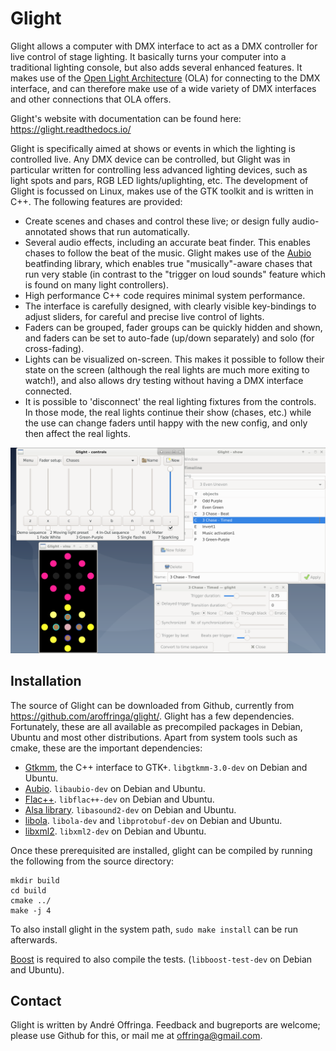 # Glight
Glight allows a computer with DMX interface to act as a DMX controller for live control of stage lighting. It basically turns your computer into a traditional lighting console, but also adds several enhanced features. It makes use of the [Open Light Architecture](https://www.openlighting.org/ola/) (OLA) for connecting to the DMX interface, and can therefore make use of a wide variety of DMX interfaces and other connections that OLA offers.

Glight's website with documentation can be found here: https://glight.readthedocs.io/

Glight is specifically aimed at shows or events in which the lighting is controlled live. Any DMX device can be controlled, but Glight was in particular written for controlling less advanced lighting devices, such as light spots and pars, RGB LED lights/uplighting, etc. The development of Glight is focussed on Linux, makes use of the GTK toolkit and is written in C++. The following features are provided:

* Create scenes and chases and control these live; or design fully audio-annotated shows that run automatically.
* Several audio effects, including an accurate beat finder. This enables chases to follow the beat of the music. Glight makes use of the [Aubio](https://aubio.org/) beatfinding library, which enables true "musically"-aware chases that run very stable (in contrast to the "trigger on loud sounds" feature which is found on many light controllers).
* High performance C++ code requires minimal system performance.
* The interface is carefully designed, with clearly visible key-bindings to adjust sliders, for careful and precise live control of lights.
* Faders can be grouped, fader groups can be quickly hidden and shown, and faders can be set to auto-fade (up/down separately) and solo (for cross-fading).
* Lights can be visualized on-screen. This makes it possible to follow their state on the screen (although the real lights are much more exiting to watch!), and also allows dry testing without having a DMX interface connected.
* It is possible to 'disconnect' the real lighting fixtures from the controls. In those mode, the real lights continue their show (chases, etc.) while the use can change faders until happy with the new config, and only then affect the real lights.

<img src="https://raw.githubusercontent.com/aroffringa/glight/master/doc/Screenshot-2019-08-07-glight-0.8.1.png" alt="Screenshot" title="Screenshot of Glight in action" />

## Installation
The source of Glight can be downloaded from Github, currently from https://github.com/aroffringa/glight/. Glight has a few dependencies. Fortunately, these are all available as precompiled packages in Debian, Ubuntu and most other distributions. Apart from system tools such as cmake, these are the important dependencies:

- [Gtkmm](https://www.gtkmm.org/), the C++ interface to GTK+. `libgtkmm-3.0-dev` on Debian and Ubuntu.
- [Aubio](https://aubio.org/). `libaubio-dev` on Debian and Ubuntu.
- [Flac++](https://xiph.org/flac/). `libflac++-dev` on Debian and Ubuntu.
- [Alsa library](https://www.alsa-project.org/). `libasound2-dev` on Debian and Ubuntu.
- [libola](https://www.openlighting.org/ola/). `libola-dev` and `libprotobuf-dev` on Debian and Ubuntu.
- [libxml2](http://xmlsoft.org/). `libxml2-dev` on Debian and Ubuntu.

Once these prerequisited are installed, glight can be compiled by running the following from the source directory:

    mkdir build
    cd build
    cmake ../
    make -j 4

To also install glight in the system path, `sudo make install` can be run afterwards.

[Boost](https://www.boost.org/) is required to also compile the tests. (`libboost-test-dev` on Debian and Ubuntu).

## Contact
Glight is written by André Offringa. Feedback and bugreports are welcome; please use Github for this, or mail me at offringa@gmail.com.
